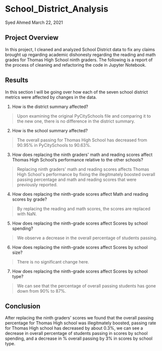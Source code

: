# School_District_Analysis

Syed Ahmed 
March 22, 2021 

## Project Overview 

In this project, I cleaned and analyzed School District data to fix any claims brought up regarding academic dishonesty regarding the reading and math grades for Thomas High School ninth graders. The following is a report of the process of cleaning and refactoring the code in Jupyter Notebook. 

## Results 
In this section I will be going over how each of the seven school district metrics were affected by changes in the data. 

1. How is the district summary affected?
> Upon examining the original PyCitySchools file and comparing it to the new one, there is no difference in the district summary. 

2. How is the school summary affected? 
> The overall passing for Thomas High School has decreased from 90.95% in PyCitySchools to 90.63%. 

3. How does replacing the ninth graders' math and reading scores affect Thomas High School’s performance relative to the other schools?
> Replacing ninth graders' math and reading scores affects Thomas High School's performance by fixing the illegitmately boosted overall passing percentage and math and reading scores that were previously reported. 

4. How does replacing the ninth-grade scores affect Math and reading scores by grade?
> By replacing the reading and math scores, the scores are replaced with NaN.

5. How does replacing the ninth-grade scores affect Scores by school spending?
> We observe a decrease in the overall percentage of students passing. 

6. How does replacing the ninth-grade scores affect Scores by school size?
> There is no significant change here. 

7. How does replacing the ninth-grade scores affect Scores by school type? 
> We can see that the percentage of overall passing students has gone down from 90% to 87%. 

## Conclusion 

After replacing the ninth graders' scores we found that the overall passing percentage for Thomas High school was illegitmately boosted, passing rate for Thomas High school has decreased by about 0.3%, we can see a decrease in overall percentage of students passing in scores by school spending, and a decrease in % overall passing by 3% in scores by school type. 
